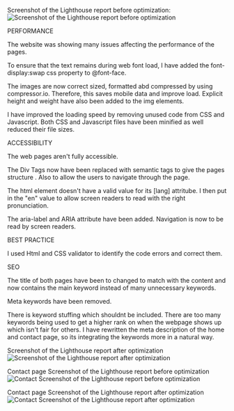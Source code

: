 Screenshot of the Lighthouse report before optimization:
![Screenshot of the Lighthouse report before optimization](https://user-images.githubusercontent.com/79769086/129496946-96ba4472-f0c2-4ef1-a26d-75a109b04a6f.png)

PERFORMANCE

The website was showing many issues affecting the performance of the pages.

To ensure that the text remains during web font load, I have added the font-display:swap css property to @font-face.

The images are now correct sized, formatted abd compressed by using compressor.io. Therefore, this saves mobile data and improve load. Explicit height and weight have also been added to the img elements.

I have improved the loading speed by removing unused code from CSS and Javascript. Both CSS and Javascript files have been minified as well reduced their file sizes.




ACCESSIBILITY

The web pages aren't fully accessible.

The Div Tags now have been replaced with semantic tags to give the pages structure . Also to allow the users to navigate through the page.

The html element doesn't have a valid value for its [lang] attritube. I then put in the "en" value to allow screen readers to read with the right pronunciation.

The aria-label and ARIA attribute have been added. Navigation is now to be read by screen readers.




BEST PRACTICE

I used Html and CSS validator to identify the code errors and correct them.




SEO

The title of both pages have been to changed to match with the content and now contains the main keyword instead of many unnecessary keywords.

Meta keywords have been removed.

There is keyword stuffing which shouldnt be included. There are too many keywords being used to get a higher rank on when the webpage shows up which isn't fair for others. I have rewritten the meta description of the home and contact page, so its integrating the keywords more in a natural way.

Screenshot of the Lighthouse report after optimization
![Screenshot of the Lighthouse report after optimization](https://user-images.githubusercontent.com/79769086/134257171-9169855c-4f06-4f01-b24e-afbe4be95706.png)



Contact page Screenshot of the Lighthouse report before optimization
![Contact Screenshot of the Lighthouse report before optimization](https://user-images.githubusercontent.com/79769086/134597983-b62d7981-64fb-421c-b774-5adbdeaf1191.png)



Contact page Screenshot of the Lighthouse report after optimization
![Contact Screenshot of the Lighthouse report after optimization](https://user-images.githubusercontent.com/79769086/134598048-a90d00d0-9c00-42b6-9d9d-c2c13c17e4a3.png)

